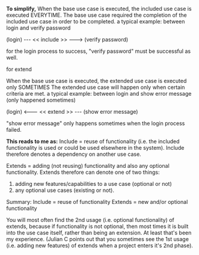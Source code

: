 **To simplify,**
When the base use case is executed, the included use case is executed EVERYTIME.
The base use case required the completion of the included use case in order to be completed.
a typical example: between login and verify password

(login) --- << include >> ---> (verify password)

for the login process to success, "verify password" must be successful as well.

for extend

When the base use case is executed, the extended use case is executed only SOMETIMES
The extended use case will happen only when certain criteria are met.
a typical example: between login and show error message (only happened sometimes)

(login) <--- << extend >> --- (show error message)

"show error message" only happens sometimes when the login process failed.




**This reads to me as:**
Include = reuse of functionality (i.e. the included functionality is used or could be used elsewhere in the system). Include therefore denotes a dependency on another use case.

Extends = adding (not reusing) functionality and also any optional functionality. Extends therefore can denote one of two things:
1. adding new features/capabilities to a use case (optional or not)
2. any optional use cases (existing or not).

Summary:
Include = reuse of functionality
Extends = new and/or optional functionality

You will most often find the 2nd usage (i.e. optional functionality) of extends, because if functionality is not optional, then most times it is built into the use case itself, rather than being an extension. At least that's been my experience. (Julian C points out that you sometimes see the 1st usage (i.e. adding new features) of extends when a project enters it's 2nd phase).
